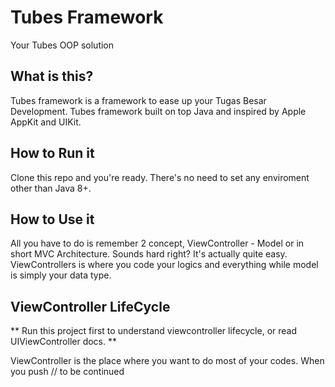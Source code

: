 # Tubes Framework
Your Tubes OOP solution
## What is this?

Tubes framework is a framework to ease up your Tugas Besar Development.
Tubes framework built on top Java and inspired by Apple AppKit and UIKit.

## How to Run it

Clone this repo and you're ready. There's no need to set any enviroment other than Java 8+.

## How to Use it

All you have to do is remember 2 concept, ViewController - Model or in short MVC Architecture.
Sounds hard right? It's actually quite easy. ViewControllers is where you code your logics and everything while model is simply your data type.

## ViewController LifeCycle

** Run this project first to understand viewcontroller lifecycle, or read UIViewController docs. **

ViewController is the place where you want to do most of your codes. When you push // to be continued